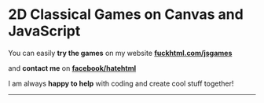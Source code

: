 # 2D Classical Games on Canvas and JavaScript

You can easily **try the games** on my website __[fuckhtml.com/jsgames](https://fuckhtml.com/jsgames "Open my website and try the games in your browser")__

and **сontact me** on __[facebook/hatehtml](https://fb.com/hatehtml "Open my facebook page and write some questions or suggestions")__

I am always **happy to help** with coding and create cool stuff together!

---
